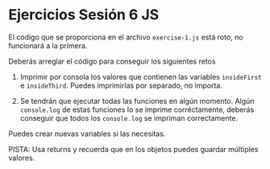 # Ejercicios Sesión 6 JS

El código que se proporciona en el archivo `exercise-1.js` está roto, no funcionará a la primera.

Deberás arreglar el código para conseguir los siguientes retos

1. Imprimir por consola los valores que contienen las variables `insideFirst` e `insideThird`. Puedes imprimirlas por separado, no importa.

2. Se tendrán que ejecutar todas las funciones en algún momento. Algún `console.log` de estas funciones lo se imprime corréctamente, deberás conseguir que todos los `console.log` se impriman correctamente.

Puedes crear nuevas variables si las necesitas.

PISTA: Usa returns y recuerda que en los objetos puedes guardar múltiples valores.
